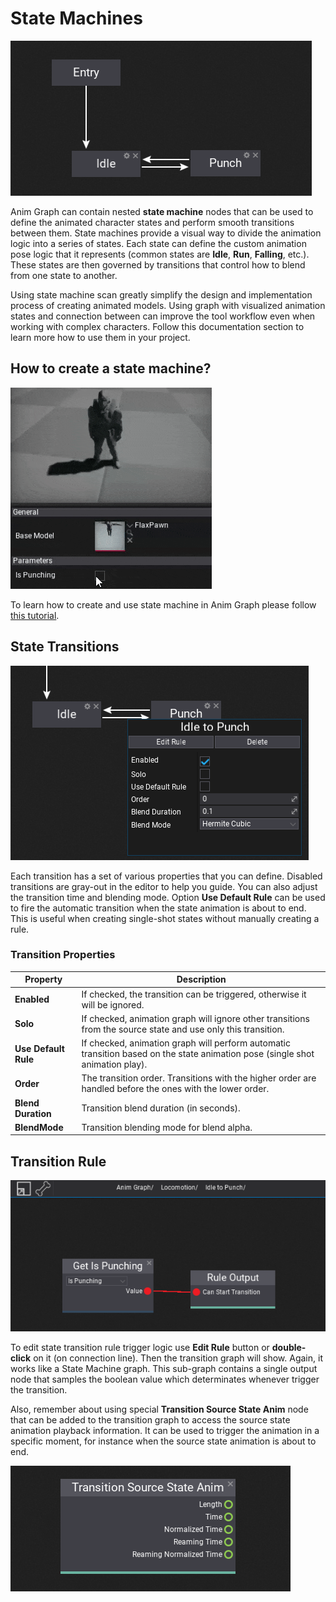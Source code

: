 # State Machines

![State Machines](../tutorials/media/example-state-machine-2.png)

Anim Graph can contain nested **state machine** nodes that can be used to define the animated character states and perform smooth transitions between them. State machines provide a visual way to divide the animation logic into a series of states. Each state can define the custom animation pose logic that it represents (common states are **Idle**, **Run**, **Falling**, etc.). These states are then governed by transitions that control how to blend from one state to another.

Using state machine scan greatly simplify the design and implementation process of creating animated models. Using graph with visualized animation states and connection between can improve the tool workflow even when working with complex characters. Follow this documentation section to learn more how to use them in your project.

## How to create a state machine?

![Anim Graph State Machine Example](../tutorials/media/punching-state-example.gif)

To learn how to create and use state machine in Anim Graph please follow [this tutorial](../tutorials/setup-state-machine.md).

## State Transitions

![State Transition Properties](../tutorials/media/transition-properties-panel.png)

Each transition has a set of various properties that you can define. Disabled transitions are gray-out in the editor to help you guide. You can also adjust the transition time and blending mode. Option **Use Default Rule** can be used to fire the automatic transition when the state animation is about to end. This is useful when creating single-shot states without manually creating a rule.

### Transition Properties

| Property | Description |
|--------|--------|
| **Enabled** | If checked, the transition can be triggered, otherwise it will be ignored. |
| **Solo** | If checked, animation graph will ignore other transitions from the source state and use only this transition. |
| **Use Default Rule** | If checked, animation graph will perform automatic transition based on the state animation pose (single shot animation play). |
| **Order** | The transition order. Transitions with the higher order are handled before the ones with the lower order. |
| **Blend Duration** | Transition blend duration (in seconds). |
| **BlendMode** | Transition blending mode for blend alpha. |

## Transition Rule

![State Transition Rule 1](../tutorials/media/state-transition-definition-1.png)

To edit state transition rule trigger logic use **Edit Rule** button or **double-click** on it (on connection line).
Then the transition graph will show. Again, it works like a State Machine graph. This sub-graph contains a single output node that samples the boolean value which determinates whenever trigger the transition.

Also, remember about using special **Transition Source State Anim** node that can be added to the transition graph to access the source state animation playback information. It can be used to trigger the animation in a specific moment, for instance when the source state animation is about to end.

![Transition Source State Anim](../tutorials/media/transition-source-state-anim.png)

